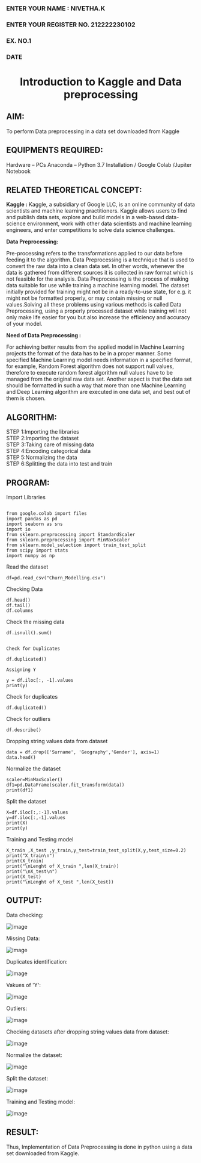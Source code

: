 <H3>ENTER YOUR NAME : NIVETHA.K</H3>
<H3>ENTER YOUR REGISTER NO. 212222230102 </H3>
<H3>EX. NO.1</H3>
<H3>DATE</H3>
<H1 ALIGN =CENTER> Introduction to Kaggle and Data preprocessing</H1>

## AIM:

To perform Data preprocessing in a data set downloaded from Kaggle

## EQUIPMENTS REQUIRED:
Hardware – PCs
Anaconda – Python 3.7 Installation / Google Colab /Jupiter Notebook

## RELATED THEORETICAL CONCEPT:

**Kaggle :**
Kaggle, a subsidiary of Google LLC, is an online community of data scientists and machine learning practitioners. Kaggle allows users to find and publish data sets, explore and build models in a web-based data-science environment, work with other data scientists and machine learning engineers, and enter competitions to solve data science challenges.

**Data Preprocessing:**

Pre-processing refers to the transformations applied to our data before feeding it to the algorithm. Data Preprocessing is a technique that is used to convert the raw data into a clean data set. In other words, whenever the data is gathered from different sources it is collected in raw format which is not feasible for the analysis.
Data Preprocessing is the process of making data suitable for use while training a machine learning model. The dataset initially provided for training might not be in a ready-to-use state, for e.g. it might not be formatted properly, or may contain missing or null values.Solving all these problems using various methods is called Data Preprocessing, using a properly processed dataset while training will not only make life easier for you but also increase the efficiency and accuracy of your model.

**Need of Data Preprocessing :**

For achieving better results from the applied model in Machine Learning projects the format of the data has to be in a proper manner. Some specified Machine Learning model needs information in a specified format, for example, Random Forest algorithm does not support null values, therefore to execute random forest algorithm null values have to be managed from the original raw data set.
Another aspect is that the data set should be formatted in such a way that more than one Machine Learning and Deep Learning algorithm are executed in one data set, and best out of them is chosen.


## ALGORITHM:

STEP 1:Importing the libraries<BR>
STEP 2:Importing the dataset<BR>
STEP 3:Taking care of missing data<BR>
STEP 4:Encoding categorical data<BR>
STEP 5:Normalizing the data<BR>
STEP 6:Splitting the data into test and train<BR>

##  PROGRAM:

Import Libraries
```

from google.colab import files
import pandas as pd
import seaborn as sns
import io
from sklearn.preprocessing import StandardScaler
from sklearn.preprocessing import MinMaxScaler
from sklearn.model_selection import train_test_split
from scipy import stats
import numpy as np
```
Read the dataset
```
df=pd.read_csv("Churn_Modelling.csv")
```
Checking Data
```
df.head()
df.tail()
df.columns
```
Check the missing data
```
df.isnull().sum()


Check for Duplicates

df.duplicated()

Assigning Y

y = df.iloc[:, -1].values
print(y)
```
Check for duplicates
```
df.duplicated()
```
Check for outliers
```
df.describe()
```
Dropping string values data from dataset
```
data = df.drop(['Surname', 'Geography','Gender'], axis=1)
data.head()
```
Normalize the dataset
```
scaler=MinMaxScaler()
df1=pd.DataFrame(scaler.fit_transform(data))
print(df1)
```
Split the dataset
```
X=df.iloc[:,:-1].values
y=df.iloc[:,-1].values
print(X)
print(y)
```
Training and Testing model
```
X_train ,X_test ,y_train,y_test=train_test_split(X,y,test_size=0.2)
print("X_train\n")
print(X_train)
print("\nLenght of X_train ",len(X_train))
print("\nX_test\n")
print(X_test)
print("\nLenght of X_test ",len(X_test))
```


## OUTPUT:

Data checking:

![image](https://github.com/user-attachments/assets/d05f34d3-de3d-496a-b6b8-4002d1781900)

Missing Data:

![image](https://github.com/user-attachments/assets/2c801b42-20e5-4d2e-b8b0-e8c9993b6626)


Duplicates identification:

![image](https://github.com/user-attachments/assets/ffbab17c-083a-4602-accc-eaafc141ca74)

Vakues of 'Y':

![image](https://github.com/user-attachments/assets/2f839b2e-e0a5-4f68-adea-636d94a1a85e)

Outliers:

![image](https://github.com/user-attachments/assets/05851ca0-40f7-46b5-94f9-5cba457ddc6f)

Checking datasets after dropping string values data from dataset:

![image](https://github.com/user-attachments/assets/5c7d6569-ff7a-4902-8e40-5d7635d41edc)

Normalize the dataset:

![image](https://github.com/user-attachments/assets/f5593103-b638-41dd-9e41-41e5ad63f988)

Split the dataset:

![image](https://github.com/user-attachments/assets/a152252b-6532-4a40-99b0-f164b7409b43)

Training and Testing model:

![image](https://github.com/user-attachments/assets/51160bce-521e-4a0f-8837-3b6e769bf8a1)


## RESULT:
Thus, Implementation of Data Preprocessing is done in python  using a data set downloaded from Kaggle.


